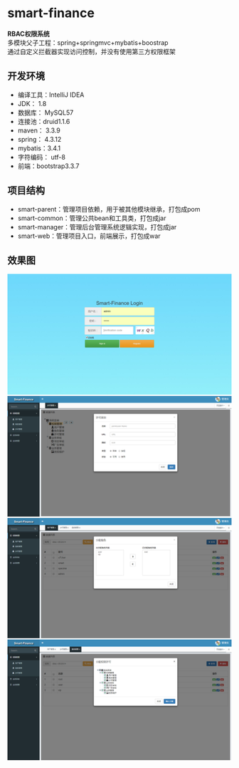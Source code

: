 # smart-finance
**RBAC权限系统**  
 多模块父子工程：spring+springmvc+mybatis+boostrap   
 通过自定义拦截器实现访问控制，并没有使用第三方权限框架
## 开发环境
- 编译工具：IntelliJ IDEA
- JDK： 1.8
- 数据库： MySQL57
- 连接池：druid1.1.6
- maven： 3.3.9
- spring： 4.3.12
- mybatis：3.4.1
- 字符编码： utf-8
- 前端：bootstrap3.3.7   

## 项目结构
- smart-parent：管理项目依赖，用于被其他模块继承，打包成pom
- smart-common：管理公共bean和工具类，打包成jar
- smart-manager：管理后台管理系统逻辑实现，打包成jar
- smart-web：管理项目入口，前端展示，打包成war

## 效果图  
![image](https://github.com/DulCoder/smart-finance/blob/master/readme/login.jpg)
![image](https://github.com/DulCoder/smart-finance/blob/master/readme/permisson.jpg)
![image](https://github.com/DulCoder/smart-finance/blob/master/readme/auser.jpg)
![image](https://github.com/DulCoder/smart-finance/blob/master/readme/arole.jpg)
